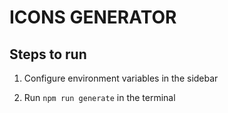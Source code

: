 # ICONS GENERATOR

## Steps to run

1. Configure environment variables in the sidebar

2. Run `npm run generate` in the terminal
